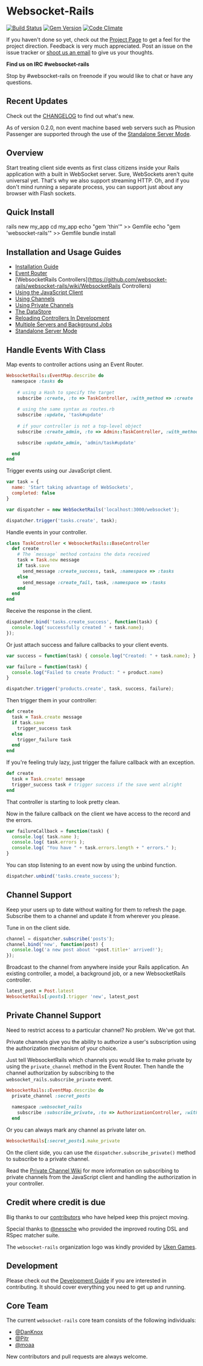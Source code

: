 # Websocket-Rails

[![Build Status](https://travis-ci.org/websocket-rails/websocket-rails.png?branch=master)](https://travis-ci.org/websocket-rails/websocket-rails)
[![Gem Version](https://badge.fury.io/rb/websocket-rails.png)](http://badge.fury.io/rb/websocket-rails)
[![Code Climate](https://codeclimate.com/github/websocket-rails/websocket-rails.png)](https://codeclimate.com/github/websocket-rails/websocket-rails)


If you haven't done so yet, check out the [Project
Page](http://websocket-rails.github.io) to get a feel for the project direction. Feedback is very much appreciated. Post an issue on the issue tracker or [shoot us an email](mailto:support@threedotloft.com) to give us your thoughts.

**Find us on IRC #websocket-rails**

Stop by #websocket-rails on freenode if you would like to chat or have any
questions.

## Recent Updates

Check out the [CHANGELOG](https://github.com/websocket-rails/websocket-rails/blob/master/CHANGELOG.md) to find out what's new.

As of version 0.2.0, non event machine based web servers such as Phusion
Passenger are supported through the use of the [Standalone Server Mode](https://github.com/websocket-rails/websocket-rails/wiki/Standalone-Server-Mode).

## Overview

Start treating client side events as first class citizens inside your
Rails application with a built in WebSocket server. Sure, WebSockets
aren't quite universal yet. That's why we also support streaming HTTP.
Oh, and if you don't mind running a separate process, you can support
just about any browser with Flash sockets.

## Quick Install

rails new my_app
cd my_app
echo "gem 'thin'" >> Gemfile
echo "gem 'websocket-rails'" >> Gemfile
bundle install

## Installation and Usage Guides

* [Installation
  Guide](https://github.com/websocket-rails/websocket-rails/wiki/Installation-and-Setup)
* [Event
  Router](https://github.com/websocket-rails/websocket-rails/wiki/The-Event-Router)
* [WebsocketRails Controllers](https://github.com/websocket-rails/websocket-rails/wiki/WebsocketRails Controllers)
* [Using the JavaScript
  Client](https://github.com/websocket-rails/websocket-rails/wiki/Using-the-JavaScript-Client)
* [Using
  Channels](https://github.com/websocket-rails/websocket-rails/wiki/Working-with-Channels)
* [Using Private Channels](https://github.com/websocket-rails/websocket-rails/wiki/Using-Private-Channels)
* [The
  DataStore](https://github.com/websocket-rails/websocket-rails/wiki/Using-the-DataStore)
* [Reloading Controllers In Development](https://github.com/websocket-rails/websocket-rails/wiki/Reloading-Controllers-In-Development)
* [Multiple Servers and Background Jobs](https://github.com/websocket-rails/websocket-rails/wiki/Multiple-Servers-and-Background-Jobs)
* [Standalone Server Mode](https://github.com/websocket-rails/websocket-rails/wiki/Standalone-Server-Mode)

## Handle Events With Class

Map events to controller actions using an Event Router.

````ruby
WebsocketRails::EventMap.describe do
  namespace :tasks do
  
    # using a Hash to specify the target
    subscribe :create, :to => TaskController, :with_method => :create
    
    # using the same syntax as routes.rb
    subscribe :update, 'task#update'
    
    # if your controller is not a top-level object
    subscribe :create_admin, :to => Admin::TaskController, :with_method => :create

    subscribe :update_admin, 'admin/task#update'

  end
end
````

Trigger events using our JavaScript client.

````javascript
var task = {
  name: 'Start taking advantage of WebSockets',
  completed: false
}

var dispatcher = new WebSocketRails('localhost:3000/websocket');

dispatcher.trigger('tasks.create', task);
````

Handle events in your controller.

````ruby
class TaskController < WebsocketRails::BaseController
  def create
    # The `message` method contains the data received
    task = Task.new message
    if task.save
      send_message :create_success, task, :namespace => :tasks
    else
      send_message :create_fail, task, :namespace => :tasks
    end
  end
end
````

Receive the response in the client.

````javascript
dispatcher.bind('tasks.create_success', function(task) {
  console.log('successfully created ' + task.name);
});
````

Or just attach success and failure callbacks to your client events.

````javascript
var success = function(task) { console.log("Created: " + task.name); }

var failure = function(task) {
  console.log("Failed to create Product: " + product.name)
}

dispatcher.trigger('products.create', task, success, failure);
````

Then trigger them in your controller:

````ruby
def create
  task = Task.create message
  if task.save
    trigger_success task
  else
    trigger_failure task
  end
end
````

If you're feeling truly lazy, just trigger the failure callback with an
exception.

````ruby
def create
  task = Task.create! message
  trigger_success task # trigger success if the save went alright
end
````

That controller is starting to look pretty clean.

Now in the failure callback on the client we have access to the record
and the errors.

````javascript
var failureCallback = function(task) {
  console.log( task.name );
  console.log( task.errors );
  console.log( "You have " + task.errors.length + " errors." );
}
````

You can stop listening to an event now by using the unbind function.

````javascript
dispatcher.unbind('tasks.create_success');
````

## Channel Support

Keep your users up to date without waiting for them to refresh the page.
Subscribe them to a channel and update it from wherever you please.

Tune in on the client side.

````javascript
channel = dispatcher.subscribe('posts');
channel.bind('new', function(post) {
  console.log('a new post about '+post.title+' arrived!');
});
````

Broadcast to the channel from anywhere inside your Rails application. An
existing controller, a model, a background job, or a new WebsocketRails
controller.

````ruby
latest_post = Post.latest
WebsocketRails[:posts].trigger 'new', latest_post
````

## Private Channel Support

Need to restrict access to a particular channel? No problem. We've got
that. 

Private channels give you the ability to authorize a user's
subscription using the authorization mechanism of your choice.

Just tell WebsocketRails which channels you would like to make private by using the `private_channel` method in the Event Router.
Then handle the channel authorization by subscribing to the `websocket_rails.subscribe_private` event.

````ruby
WebsocketRails::EventMap.describe do
  private_channel :secret_posts
  
  namespace :websocket_rails
    subscribe :subscribe_private, :to => AuthorizationController, :with_method => :authorize_channels
  end
```` 

Or you can always mark any channel as private later on.

````ruby
WebsocketRails[:secret_posts].make_private
````

On the client side, you can use the `dispatcher.subscribe_private()`
method to subscribe to a private channel.

Read the [Private Channel Wiki](https://github.com/websocket-rails/websocket-rails/wiki/Using-Private-Channels) for more information on subscribing to private channels from the JavaScript client and handling the authorization in your controller.

## Credit where credit is due

Big thanks to our [contributors](https://github.com/websocket-rails/websocket-rails/graphs/contributors) who have helped keep this project moving.

Special thanks to [@nessche](https://github.com/nessche) who provided the improved routing DSL and RSpec matcher suite.

The `websocket-rails` organization logo was kindly provided by [Uken Games](http://www.uken.com/).

## Development

Please check out the [Development Guide](https://github.com/websocket-rails/websocket-rails/wiki/Development) if you are interested in contributing. It should cover everything you need to get up and running.

## Core Team

The current `websocket-rails` core team consists of the following individuals:

* [@DanKnox](https://github.com/DanKnox)
* [@Pitr](https://github.com/pitr)
* [@moaa](https://github.com/moaa)

New contributors and pull requests are always welcome.
